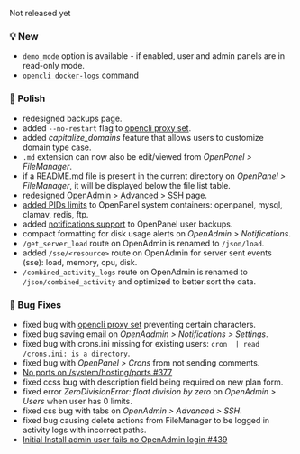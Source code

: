 Not released yet

### 💡 New
- `demo_mode` option is available - if enabled, user and admin panels are in read-only mode.
- [`opencli docker-logs` command](https://dev.openpanel.com/cli/docker.html#logs)

### 💅 Polish
- redesigned backups page.
- added `--no-restart` flag to [opencli proxy set](https://dev.openpanel.com/cli/proxy.html).
- added *capitalize_domains* feature that allows users to customize domain type case.
- `.md` extension can now also be edit/viewed from *OpenPanel > FileManager*.
- if a README.md file is present in the current directory on *OpenPanel > FileManager*, it will be displayed below the file list table.
- redesigned [OpenAdmin > Advanced > SSH](/docs/admin/server/ssh/) page.
- [added PIDs limits](https://github.com/stefanpejcic/openpanel-configuration/commit/68ab55dc558365a0a115a2205a02beb559315473) to OpenPanel system containers: openpanel, mysql, clamav, redis, ftp.
- added [notifications support](https://containrrr.dev/shoutrrr/v0.8/services/overview/) to OpenPanel user backups.
- compact formatting for disk usage alerts on *OpenAdmin > Notifications*.
- `/get_server_load` route on OpenAdmin is renamed to `/json/load`.
- added `/sse/<resource>` route on OpenAdmin for server sent events (sse): load, memory, cpu, disk.
- `/combined_activity_logs`  route on OpenAdmin is renamed to `/json/combined_activity` and optimized to better sort the data.

### 🐛 Bug Fixes
- fixed bug with [opencli proxy set](https://dev.openpanel.com/cli/proxy.html) preventing certain characters.
- fixed bug saving email on *OpenAadmin > Notifications > Settings*.
- fixed bug with crons.ini missing for existing users: `cron  | read /crons.ini: is a directory`.
- fixed bug with *OpenPanel > Crons* from not sending comments.
- [No ports on /system/hosting/ports #377](https://github.com/stefanpejcic/OpenPanel/issues/377)
- fixed ccss bug with description field being required on new plan form.
- fixed error *ZeroDivisionError: float division by zero* on *OpenAdmin > Users* when user has 0 limits.
- fixed css bug with tabs on *OpenAdmin > Advanced > SSH*.
- fixed bug causing delete actions from FileManager to be logged in activity logs with incorrect paths.
- [Initial Install admin user fails no OpenAdmin login #439](https://github.com/stefanpejcic/OpenPanel/issues/439)

